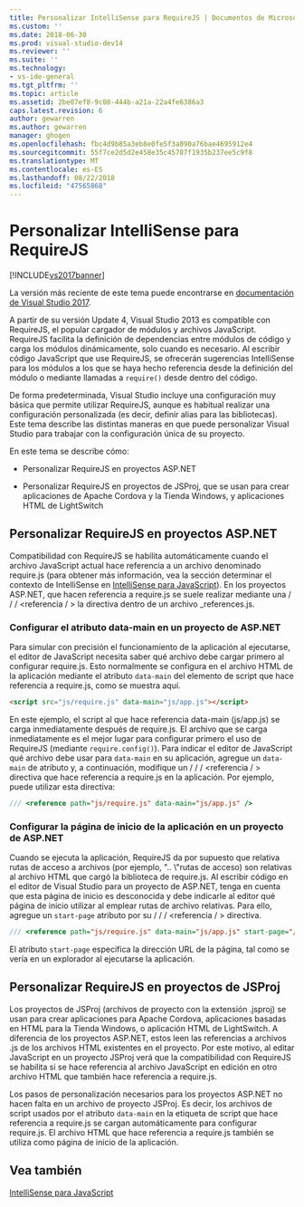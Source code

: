 ```yaml
---
title: Personalizar IntelliSense para RequireJS | Documentos de Microsoft
ms.custom: ''
ms.date: 2018-06-30
ms.prod: visual-studio-dev14
ms.reviewer: ''
ms.suite: ''
ms.technology:
- vs-ide-general
ms.tgt_pltfrm: ''
ms.topic: article
ms.assetid: 2be07ef8-9c08-444b-a21a-22a4fe6386a3
caps.latest.revision: 6
author: gewarren
ms.author: gewarren
manager: ghogen
ms.openlocfilehash: fbc4d9b85a3eb8e0fe5f3a890a76bae4695912e4
ms.sourcegitcommit: 55f7ce2d5d2e458e35c45787f1935b237ee5c9f8
ms.translationtype: MT
ms.contentlocale: es-ES
ms.lasthandoff: 08/22/2018
ms.locfileid: "47565868"
---
```

# <a name="customizing-intellisense-for-requirejs"></a>Personalizar IntelliSense para RequireJS
[!INCLUDE[vs2017banner](../includes/vs2017banner.md)]

La versión más reciente de este tema puede encontrarse en [documentación de Visual Studio 2017](https://docs.microsoft.com/en-us/visualstudio/).  
  
A partir de su versión Update 4, Visual Studio 2013 es compatible con RequireJS, el popular cargador de módulos y archivos JavaScript. RequireJS facilita la definición de dependencias entre módulos de código y carga los módulos dinámicamente, solo cuando es necesario. Al escribir código JavaScript que use RequireJS, se ofrecerán sugerencias IntelliSense para los módulos a los que se haya hecho referencia desde la definición del módulo o mediante llamadas a `require()` desde dentro del código.  
  
 De forma predeterminada, Visual Studio incluye una configuración muy básica que permite utilizar RequireJS, aunque es habitual realizar una configuración personalizada (es decir, definir alias para las bibliotecas). Este tema describe las distintas maneras en que puede personalizar Visual Studio para trabajar con la configuración única de su proyecto.  
  
 En este tema se describe cómo:  
  
-   Personalizar RequireJS en proyectos ASP.NET  
  
-   Personalizar RequireJS en proyectos de JSProj, que se usan para crear aplicaciones de Apache Cordova y la Tienda Windows, y aplicaciones HTML de LightSwitch  
  
## <a name="customize-requirejs-in-aspnet-projects"></a>Personalizar RequireJS en proyectos ASP.NET  
 Compatibilidad con RequireJS se habilita automáticamente cuando el archivo JavaScript actual hace referencia a un archivo denominado require.js (para obtener más información, vea la sección determinar el contexto de IntelliSense en [IntelliSense para JavaScript](../ide/javascript-intellisense.md)). En los proyectos ASP.NET, que hacen referencia a require.js se suele realizar mediante una / / / \<referencia / > la directiva dentro de un archivo _references.js.  
  
### <a name="configure-the-data-main-attribute-in-an-aspnet-project"></a>Configurar el atributo data-main en un proyecto de ASP.NET  
 Para simular con precisión el funcionamiento de la aplicación al ejecutarse, el editor de JavaScript necesita saber qué archivo debe cargar primero al configurar require.js. Esto normalmente se configura en el archivo HTML de la aplicación mediante el atributo `data-main` del elemento de script que hace referencia a require.js, como se muestra aquí.  
  
```html  
<script src="js/require.js" data-main="js/app.js"></script>  
```  
  
 En este ejemplo, el script al que hace referencia data-main (js/app.js) se carga inmediatamente después de require.js. El archivo que se carga inmediatamente es el mejor lugar para configurar primero el uso de RequireJS (mediante `require.config()`). Para indicar el editor de JavaScript qué archivo debe usar para `data-main` en su aplicación, agregue un `data-main` de atributo y, a continuación, modifique un / / / \<referencia / > directiva que hace referencia a require.js en la aplicación. Por ejemplo, puede utilizar esta directiva:  
  
```javascript  
/// <reference path="js/require.js" data-main="js/app.js" />  
```  
  
### <a name="configure-the-application-start-page-in-an-aspnet-project"></a>Configurar la página de inicio de la aplicación en un proyecto de ASP.NET  
 Cuando se ejecuta la aplicación, RequireJS da por supuesto que relativa rutas de acceso a archivos (por ejemplo, ".. \\"rutas de acceso) son relativas al archivo HTML que cargó la biblioteca de require.js. Al escribir código en el editor de Visual Studio para un proyecto de ASP.NET, tenga en cuenta que esta página de inicio es desconocida y debe indicarle al editor qué página de inicio utilizar al emplear rutas de archivo relativas. Para ello, agregue un `start-page` atributo por su / / / \<referencia / > directiva.  
  
```javascript  
/// <reference path="js/require.js" data-main="js/app.js" start-page="/app/index.html" />  
```  
  
 El atributo `start-page` especifica la dirección URL de la página, tal como se vería en un explorador al ejecutarse la aplicación.  
  
## <a name="customize-requirejs-in-jsproj-projects"></a>Personalizar RequireJS en proyectos de JSProj  
 Los proyectos de JSProj (archivos de proyecto con la extensión .jsproj) se usan para crear aplicaciones para Apache Cordova, aplicaciones basadas en HTML para la Tienda Windows, o aplicación HTML de LightSwitch. A diferencia de los proyectos ASP.NET, estos leen las referencias a archivos .js de los archivos HTML existentes en el proyecto. Por este motivo, al editar JavaScript en un proyecto JSProj verá que la compatibilidad con RequireJS se habilita si se hace referencia al archivo JavaScript en edición en otro archivo HTML que también hace referencia a require.js.  
  
 Los pasos de personalización necesarios para los proyectos ASP.NET no hacen falta en un archivo de proyecto JSProj. Es decir, los archivos de script usados por el atributo `data-main` en la etiqueta de script que hace referencia a require.js se cargan automáticamente para configurar require.js. El archivo HTML que hace referencia a require.js también se utiliza como página de inicio de la aplicación.  
  
## <a name="see-also"></a>Vea también  
 [IntelliSense para JavaScript](../ide/javascript-intellisense.md)



